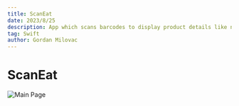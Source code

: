 ```yaml
---
title: ScanEat
date: 2023/8/25
description: App which scans barcodes to display product details like nutritive values, allergens and similar or discount items.
tag: Swift
author: Gordan Milovac
---
```


# ScanEat

![Main Page](/images/boys.jpeg)